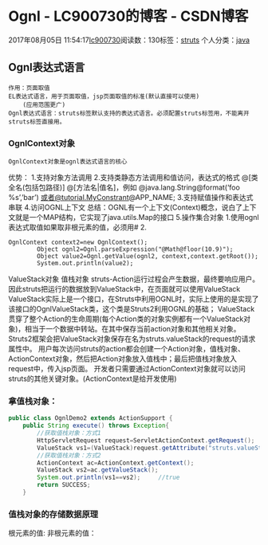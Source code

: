 # Ognl - LC900730的博客 - CSDN博客
2017年08月05日 11:54:17[lc900730](https://me.csdn.net/LC900730)阅读数：130标签：[struts](https://so.csdn.net/so/search/s.do?q=struts&t=blog)
个人分类：[java](https://blog.csdn.net/LC900730/article/category/7027036)
## Ognl表达式语言
```
作用：页面取值
EL表达式语言，用于页面取值，jsp页面取值的标准(默认直接可以使用)
    (应用范围更广)
Ognl表达式语言：struts标签默认支持的表达式语言。必须配置struts标签用，不能离开struts标签直接用。
```
### OgnlContext对象
```
OgnlContext对象是ognl表达式语言的核心
```
优势： 
    1.支持对象方法调用 
    2.支持类静态方法调用和值访问，表达式的格式 
        @[类全名(包括包路径)] @[方法名|值名]，例如 
        @java.lang.String@format(‘foo %s’,’bar’) 
        或者@tutorial.MyConstrant@APP_NAME; 
    3.支持赋值操作和表达式串联 
    4.访问OGNL上下文 
    总结：OGNL有一个上下文(Context)概念，说白了上下文就是一个MAP结构，它实现了java.utils.Map的接口 
    5.操作集合对象
1.使用ognl表达式取值如果取非根元素的值，必须用# 
2.
```
OgnlContext context2=new OgnlContext();
        Object ognl2=Ognl.parseExpression("@Math@floor(10.9)");
        Object value2=Ognl.getValue(ognl2, context,context.getRoot());
        System.out.println(value2);
```
ValueStack对象 
    值栈对象
struts-Action运行过程会产生数据，最终要响应用户。因此struts把运行的数据放到ValueStack中，在页面就可以使用ValueStack
ValueStack实际上是一个接口，在Struts中利用OGNL时，实际上使用的是实现了该接口的OgnlValueStack类，这个类是Struts2利用OGNL的基础； 
ValueStack贯穿了整个Action的生命周期(每个Action类的对象实例都有一个ValueStack对象)，相当于一个数据中转站。在其中保存当前action对象和其他相关对象。Struts2框架会把ValueStack对象保存在名为struts.valueStack的request的请求属性中。 
用户每次访问struts的action都会创建一个Action对象，值栈对象、ActionContext对象，然后把Action对象放入值栈中；最后把值栈对象放入request中，传入jsp页面。 
开发者只需要通过ActionContext对象就可以访问struts的其他关键对象。(ActionContext是给开发使用)
### 拿值栈对象：
```java
public class OgnlDemo2 extends ActionSupport {
    public String execute() throws Exception{
        //获取值栈对象：方式1
        HttpServletRequest request=ServletActionContext.getRequest();
        ValueStack vs1=(ValueStack)request.getAttribute("struts.valueStack");
        //获取值栈对象：方式2
        ActionContext ac=ActionContext.getContext();
        ValueStack vs2=ac.getValueStack();
        System.out.println(vs1==vs2);     //true
        return SUCCESS;
    }
```
### 值栈对象的存储数据原理
根元素的值: 
非根元素的值：
